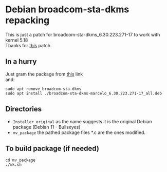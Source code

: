 # Debian broadcom-sta-dkms repacking
This is just a patch for broadcom-sta-dkms_6.30.223.271-17 to work with kernel 5.18<br>
Thanks for [this](https://github.com/archlinux/svntogit-community/blob/packages/broadcom-wl-dkms/trunk/013-linux518.patch) patch.<br>

## In a hurry
Just gram the package from [this](mv_package/broadcom-sta-dkms-marcelo_6.30.223.271-17_all.deb) link<br>
and:
```
sudo apt remove broadcom-sta-dkms
sudo apt install ./broadcom-sta-dkms-marcelo_6.30.223.271-17_all.deb
```

## Directories
- `Installer_original` as the name suggests it is the original Debian package (Debian 11 - Bullseyes)
-  `mv_package` the pathed package
files \*.c are the ones modified.<br>
## To build package (if needed)
```
cd mv_package
./mk.sh
```
